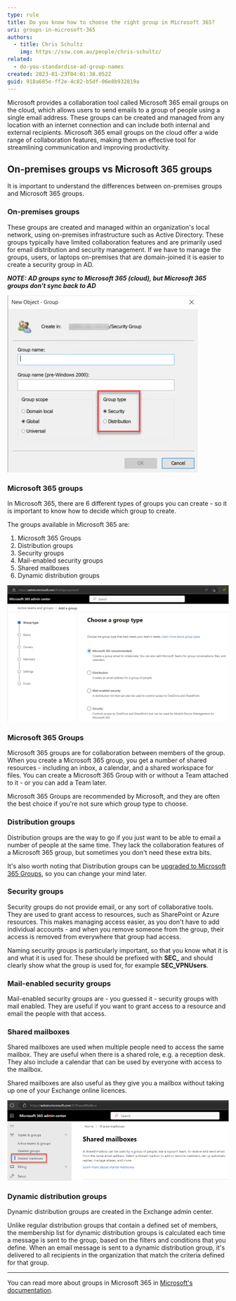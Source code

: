 ```yaml
---
type: rule
title: Do you know how to choose the right group in Microsoft 365?
uri: groups-in-microsoft-365
authors:
  - title: Chris Schultz
    img: https://ssw.com.au/people/chris-schultz/
related:
  - do-you-standardise-ad-group-names
created: 2023-01-23T04:01:38.052Z
guid: 918a685e-ff2e-4c82-b5df-06e8b932819a
---
```

Microsoft provides a collaboration tool called Microsoft 365 email groups on the cloud, which allows users to send emails to a group of people using a single email address. These groups can be created and managed from any location with an internet connection and can include both internal and external recipients. Microsoft 365 email groups on the cloud offer a wide range of collaboration features, making them an effective tool for streamlining communication and improving productivity.

<!--endintro-->

## On-premises groups vs Microsoft 365 groups

It is important to understand the differences between on-premises groups and Microsoft 365 groups.

### On-premises groups

These groups are created and managed within an organization's local network, using on-premises infrastructure such as Active Directory. These groups typically have limited collaboration features and are primarily used for email distribution and security management. If we have to manage the groups, users, or laptops on-premises that are domain-joined it is easier to create a security group in AD.  

***NOTE: AD groups sync to Microsoft 365 (cloud), but Microsoft 365 groups don't sync back to AD*** 

![Figure: Choosing a group type in On-Premises Active Directory ](on-prem-group.jpg)

### Microsoft 365 groups

In Microsoft 365, there are 6 different types of groups you can create - so it is important to know how to decide which group to create.  

The groups available in Microsoft 365 are:  

1. Microsoft 365 Groups
2. Distribution groups
3. Security groups
4. Mail-enabled security groups
5. Shared mailboxes
6. Dynamic distribution groups

![Figure: Choosing a group type in Microsoft 365](m365-groups.png)

### Microsoft 365 Groups

Microsoft 365 groups are for collaboration between members of the group. When you create a Microsoft 365 group, you get a number of shared resources - including an inbox, a calendar, and a shared workspace for files. You can create a Microsoft 365 Group with or without a Team attached to it - or you can add a Team later.

Microsoft 365 Groups are recommended by Microsoft, and they are often the best choice if you're not sure which group type to choose.

### Distribution groups

Distribution groups are the way to go if you just want to be able to email a number of people at the same time. They lack the collaboration features of a Microsoft 365 group, but sometimes you don't need these extra bits.

It's also worth noting that Distribution groups can be [upgraded to Microsoft 365 Groups](https://learn.microsoft.com/en-us/microsoft-365/admin/manage/upgrade-distribution-lists?view=o365-worldwide), so you can change your mind later.

### Security groups

Security groups do not provide email, or any sort of collaborative tools. They are used to grant access to resources, such as SharePoint or Azure resources. This makes managing access easier, as you don't have to add individual accounts - and when you remove someone from the group, their access is removed from everywhere that group had access.

Naming security groups is particularly important, so that you know what it is and what it is used for. These should be prefixed with **SEC_** and should clearly show what the group is used for, for example **SEC_VPNUsers**.

### Mail-enabled security groups

Mail-enabled security groups are - you guessed it - security groups with mail enabled. They are useful if you want to grant access to a resource and email the people with that access.

### Shared mailboxes

Shared mailboxes are used when multiple people need to access the same mailbox. They are useful when there is a shared role, e.g. a reception desk. They also include a calendar that can be used by everyone with access to the mailbox. 

Shared mailboxes are also useful as they give you a mailbox without taking up one of your Exchange online licences.

![Figure: Shared mailboxes are created in their own section under the Teams & groups heading](shared-mailboxes.png)

### Dynamic distribution groups

Dynamic distribution groups are created in the Exchange admin center.

Unlike regular distribution groups that contain a defined set of members, the membership list for dynamic distribution groups is calculated each time a message is sent to the group, based on the filters and conditions that you define. When an email message is sent to a dynamic distribution group, it's delivered to all recipients in the organization that match the criteria defined for that group.

- - -

You can read more about groups in Microsoft 365 in [Microsoft's documentation](https://learn.microsoft.com/en-us/microsoft-365/admin/create-groups/compare-groups?view=o365-worldwide).